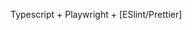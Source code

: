 Typescript + Playwright + [ESlint/Prettier] 

<p align="left">
   <a href="">
    <img src="https://skillicons.dev/icons?i=ts,gherkin" alt="" />
  </a>
</p>